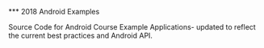 *** 2018 Android Examples

Source Code for Android Course Example Applications- updated to reflect the current
best practices and Android API.